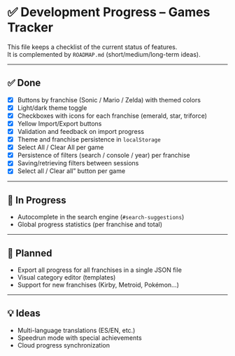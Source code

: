 # ✅ Development Progress – Games Tracker

This file keeps a checklist of the current status of features.  
It is complemented by `ROADMAP.md` (short/medium/long-term ideas).

---

## ✅ Done
- [x] Buttons by franchise (Sonic / Mario / Zelda) with themed colors
- [x] Light/dark theme toggle
- [x] Checkboxes with icons for each franchise (emerald, star, triforce)
- [x] Yellow Import/Export buttons
- [x] Validation and feedback on import progress
- [x] Theme and franchise persistence in `localStorage`
- [x] Select All / Clear All per game
- [x] Persistence of filters (search / console / year) per franchise
- [x] Saving/retrieving filters between sessions
- [x] Select all / Clear all” button per game

---

## 🚧 In Progress
- Autocomplete in the search engine (`#search-suggestions`)
- Global progress statistics (per franchise and total)

---

## 📝 Planned
- Export all progress for all franchises in a single JSON file
- Visual category editor (templates)
- Support for new franchises (Kirby, Metroid, Pokémon...)

---

## 💡 Ideas
- Multi-language translations (ES/EN, etc.)
- Speedrun mode with special achievements
- Cloud progress synchronization
